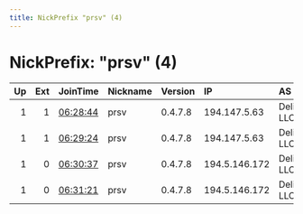 ```yaml
---
title: NickPrefix "prsv" (4)
---
```


# NickPrefix: "prsv" (4)

|   Up |   Ext | JoinTime                                                                                              | Nickname   | Version   | IP            | AS        | CC   |   ORp |   Dirp | OS    | Contact       |   eFamMembers |
|-----:|------:|:------------------------------------------------------------------------------------------------------|:-----------|:----------|:--------------|:----------|:-----|------:|-------:|:------|:--------------|--------------:|
|    1 |     1 | [06:28:44](https://nusenu.github.io/OrNetStats/w/relay/021D4824170E94A4268CE6DBB179F3A03EB28454.html) | prsv       | 0.4.7.8   | 194.147.5.63  | Delis LLC | nl   |  9000 |      0 | Linux | admin@prsv.ch |            32 |
|    1 |     1 | [06:29:24](https://nusenu.github.io/OrNetStats/w/relay/5433D6FF592FB3A87D91297CBE2A84604E0A36D4.html) | prsv       | 0.4.7.8   | 194.147.5.63  | Delis LLC | nl   |  9100 |      0 | Linux | admin@prsv.ch |            32 |
|    1 |     0 | [06:30:37](https://nusenu.github.io/OrNetStats/w/relay/08E11DF2783ED3B765E5047FACA377A88BB210F0.html) | prsv       | 0.4.7.8   | 194.5.146.172 | Delis LLC | nl   |  9000 |      0 | Linux | admin@prsv.ch |            32 |
|    1 |     0 | [06:31:21](https://nusenu.github.io/OrNetStats/w/relay/A2095F715F2F7840863783A458AC35B353D26015.html) | prsv       | 0.4.7.8   | 194.5.146.172 | Delis LLC | nl   |  9100 |      0 | Linux | admin@prsv.ch |            32 |
